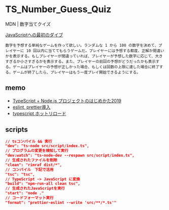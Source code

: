 # TS_Number_Guess_Quiz

MDN | 数字当てクイズ

[JavaScriptへの最初のダイブ](https://developer.mozilla.org/ja/docs/Learn/JavaScript/First_steps/A_first_splash)

    数字を予想する単純なゲームを作って欲しい。ランダムな 1 から 100 の数字を決めて、プレイヤーに 10 回以内に当ててもらうゲームだ。プレイヤーには予想する都度、正解か間違いかを表示する。もしプレイヤーが間違っていれば、プレイヤーが予想した数字に応じて、大きすぎるか小さすぎるかを表示する。また、プレイヤーの前回の予想がどうだったかも表示する。ゲームはプレイヤーの予想が正しかった場合、もしくは回数の上限に達した場合に終了する。ゲームが終了したら、プレイヤーはもう一度プレイ開始できるようにする。

## memo

- [TypeScript + Node.js プロジェクトのはじめかた2019](https://qiita.com/notakaos/items/3bbd2293e2ff286d9f49)
- [eslint, prettier導入](https://ics.media/entry/17030/)
- [typescript ホットリロード](https://ics.media/entry/190325/)

## scripts

``` json
// tsコンパイル && 実行
"dev": "ts-node src/script/index.ts",
// プログラムの変更を検知して実行
"dev:watch": "ts-node-dev --respawn src/script/index.ts",
// 生成されたファイルを削除
"clean": "rimraf dist/*",
// コンパイル　下記で活用
"tsc": "tsc",
// TypeScript -> JavaScript に変換
"build": "npm-run-all clean tsc",
// 生成されたJavaScriptを実行
"start": "node ."
// コードフォーマット実行
"format": "prettier-eslint --write 'src/**/*.ts'"
```